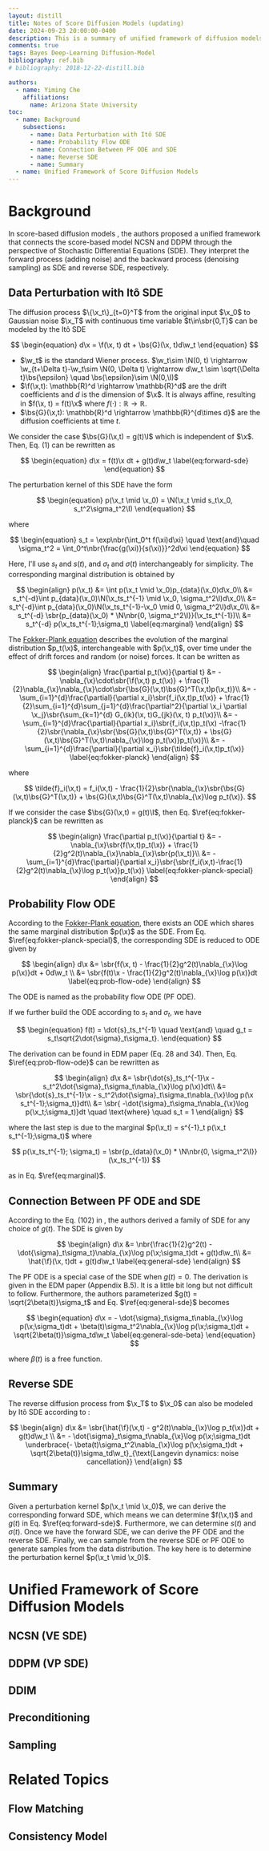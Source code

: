 ```yaml
---
layout: distill
title: Notes of Score Diffusion Models (updating) 
date: 2024-09-23 20:00:00-0400
description: This is a summary of unified framework of diffusion models by Stochastic Differential Equations (SDE) and the related topics.
comments: true
tags: Bayes Deep-Learning Diffusion-Model
bibliography: ref.bib
# bibliography: 2018-12-22-distill.bib

authors:
  - name: Yiming Che
    affiliations: 
      name: Arizona State University
toc:
  - name: Background
    subsections:
      - name: Data Perturbation with Itô SDE
      - name: Probability Flow ODE
      - name: Connection Between PF ODE and SDE
      - name: Reverse SDE
      - name: Summary
  - name: Unified Framework of Score Diffusion Models
---
```

<!-- ## Recap of NCSN and DDPM

DDPM and NCSN are essentially the same model but with different perturbation kernel. Let's use the notation from NCSN. In DDPM, we have a sequence of noise scales $0 < \beta_1 < \beta_2,...,\beta_N < 1$ and the perturbation kernel is $p_{\alpha_i}(\tilde{\x}\mid \x) = \N(\tilde{\x}\mid \sqrt{\alpha_i}\x, (1-\alpha_i)\I)$ where $\alpha_i=\prod_{j=1}^i\beta_j$. The objective function can be rewritten as 

$$
L_{simple} = (1-\alpha_i)\mathbb{E}_{p_{\alpha_i}}\mathbb{E}_{p_{data}}\sbr{\left\lVert\bm{s}_\theta(\tilde{\x},\alpha_i) + \frac{\tilde{\x}-\sqrt{\alpha_i}\x}{(1-\alpha_i)}\right\rVert^2_2}.
$$

We found that the scale factor $1-\alpha_i \propto \frac{1}{\left\lVert\frac{\tilde{\x}-\sqrt{\alpha_i}\x}{(1-\alpha_i)}\right\rVert^2_2}$, which is similar to the one in NCSN.  -->

# Background

In score-based diffusion models <d-cite key="songscore"></d-cite>, the authors proposed a unified framework that connects the score-based model NCSN and DDPM through the perspective of Stochastic Differential Equations (SDE). They interpret the forward process (adding noise) and the backward process (denoising sampling) as SDE and reverse SDE, respectively. 

## Data Perturbation with Itô SDE

The diffusion process $\{\x_t\}_{t=0}^T$ from the original input $\x_0$ to Gaussian noise $\x_T$ with continuous time variable $t\in\sbr{0,T}$ can be modeled by the Itô SDE

$$
\begin{equation}
d\x = \f(\x, t) dt + \bs{G}(\x, t)d\w_t
\end{equation}
$$

- $\w_t$ is the standard Wiener process. $\w_t\sim \N(0, t) \rightarrow \w_{t+\Delta t}-\w_t\sim \N(0, \Delta t) \rightarrow d\w_t \sim \sqrt{\Delta t}\bs{\epsilon} \quad \bs{\epsilon}\sim \N(0,\I)$
- $\f(\x,t): \mathbb{R}^d \rightarrow \mathbb{R}^d$ are the drift coefficients and $d$ is the dimension of $\x$. It is always affine, resulting in $f(\x, t) = f(t)\x$ where $f(\cdot):\mathbb{R} \rightarrow \mathbb{R}$.
- $\bs{G}(\x,t): \mathbb{R}^d \rightarrow \mathbb{R}^{d\times d}$ are the diffusion coefficients at time $t$.

We consider the case $\bs{G}(\x,t) = g(t)\I$ which is independent of $\x$. Then, Eq. (1) can be rewritten as

$$
\begin{equation}
d\x = f(t)\x dt + g(t)d\w_t
\label{eq:forward-sde}
\end{equation}
$$

The perturbation kernel of this SDE have the form

$$
\begin{equation}
p(\x_t \mid \x_0) = \N(\x_t \mid s_t\x_0, s_t^2\sigma_t^2\I)
\end{equation}
$$

where

$$
\begin{equation}
s_t = \exp\nbr{\int_0^t f(\xi)d\xi} \quad \text{and}\quad
\sigma_t^2 = \int_0^t\nbr{\frac{g(\xi)}{s(\xi)}}^2d\xi
\end{equation}
$$

Here, I'll use $s_t$ and $s(t)$, and $\sigma_t$ and $\sigma(t)$ interchangeably for simplicity. The corresponding marginal distribution is obtained by

$$
\begin{align}
p(\x_t) &= \int p(\x_t \mid \x_0)p_{data}(\x_0)d\x_0\\
&= s_t^{-d}\int p_{data}(\x_0)\N(\x_ts_t^{-1} \mid \x_0, \sigma_t^2\I)d\x_0\\
&= s_t^{-d}\int p_{data}(\x_0)\N(\x_ts_t^{-1}-\x_0 \mid 0, \sigma_t^2\I)d\x_0\\
&= s_t^{-d} \sbr{p_{data}(\x_0) * \N\nbr{0, \sigma_t^2\I}}(\x_ts_t^{-1})\\
&= s_t^{-d} p(\x_ts_t^{-1};\sigma_t)
\label{eq:marginal}
\end{align}
$$

The [Fokker-Plank equation](https://en.wikipedia.org/wiki/Fokker%E2%80%93Planck_equation) describes the evolution of the marginal distribution $p_t(\x)$, interchangeable with $p(\x_t)$, over time under the effect of drift forces and random (or noise) forces. It can be written as

$$
\begin{align}
\frac{\partial p_t(\x)}{\partial t} &= -\nabla_{\x}\cdot\sbr{\f(\x,t) p_t(\x)} + \frac{1}{2}\nabla_{\x}\nabla_{\x}\cdot\sbr{\bs{G}(\x,t)\bs{G}^T(\x,t)p(\x_t)}\\
&= -\sum_{i=1}^{d}\frac{\partial}{\partial x_i}\sbr{f_i(\x,t)p_t(\x)} + \frac{1}{2}\sum_{i=1}^{d}\sum_{j=1}^{d}\frac{\partial^2}{\partial \x_i \partial \x_j}\sbr{\sum_{k=1}^{d} G_{ik}(\x, t)G_{jk}(\x, t) p_t(\x)}\\
&= -\sum_{i=1}^{d}\frac{\partial}{\partial x_i}\sbr{f_i(\x,t)p_t(\x) -\frac{1}{2}\sbr{\nabla_{\x}\sbr{\bs{G}(\x,t)\bs{G}^T(\x,t)} + \bs{G}(\x,t)\bs{G}^T(\x,t)\nabla_{\x}\log p_t(\x)}p_t(\x)}\\
&= -\sum_{i=1}^{d}\frac{\partial}{\partial x_i}\sbr{\tilde{f}_i(\x,t)p_t(\x)}
\label{eq:fokker-planck}
\end{align}
$$

where

$$
\tilde{f}_i(\x,t) = f_i(\x,t) - \frac{1}{2}\sbr{\nabla_{\x}\sbr{\bs{G}(\x,t)\bs{G}^T(\x,t)} + \bs{G}(\x,t)\bs{G}^T(\x,t)\nabla_{\x}\log p_t(\x)}.
$$

If we consider the case $\bs{G}(\x,t) = g(t)\I$, then Eq. $\ref{eq:fokker-planck}$ can be rewritten as

$$
\begin{align}
  \frac{\partial p_t(\x)}{\partial t} &= -\nabla_{\x}\sbr{f(\x,t)p_t(\x)} + \frac{1}{2}g^2(t)\nabla_{\x}\nabla_{\x}\sbr{p(\x_t)}\\
  &= -\sum_{i=1}^{d}\frac{\partial}{\partial x_i}\sbr{\sbr{f_i(\x,t)-\frac{1}{2}g^2(t)\nabla_{\x}\log p_t(\x)}p_t(\x)}
  \label{eq:fokker-planck-special}
\end{align}
$$

## Probability Flow ODE

According to the [Fokker-Plank equation](https://en.wikipedia.org/wiki/Fokker%E2%80%93Planck_equation), there exists an ODE which shares the same marginal distribution $p(\x)$ as the SDE. From Eq. $\ref{eq:fokker-planck-special}$, the corresponding SDE is reduced to ODE given by

$$
\begin{align}
d\x &= \sbr{f(\x, t) - \frac{1}{2}g^2(t)\nabla_{\x}\log p(\x)}dt + 0d\w_t \\
&= \sbr{f(t)\x - \frac{1}{2}g^2(t)\nabla_{\x}\log p(\x)}dt
\label{eq:prob-flow-ode}
\end{align}
$$

The ODE is named as the probability flow ODE (PF ODE).

If we further build the ODE according to $s_t$ and $\sigma_t$, we have

$$
\begin{equation}
f(t) = \dot{s}_ts_t^{-1} \quad \text{and} \quad g_t = s_t\sqrt{2\dot{\sigma}_t\sigma_t}.
\end{equation}
$$

The derivation can be found in EDM paper <d-cite key="karras2022elucidating"></d-cite> (Eq. 28 and 34). Then, Eq. $\ref{eq:prob-flow-ode}$ can be rewritten as

$$
\begin{align}
d\x &= \sbr{\dot{s}_ts_t^{-1}\x - s_t^2\dot{\sigma}_t\sigma_t\nabla_{\x}\log p(\x)}dt\\
&= \sbr{\dot{s}_ts_t^{-1}\x - s_t^2\dot{\sigma}_t\sigma_t\nabla_{\x}\log p(\x s_t^{-1};\sigma_t)}dt\\
&= \sbr{ -\dot{\sigma}_t\sigma_t\nabla_{\x}\log p(\x_t;\sigma_t)}dt \quad \text{where} \quad s_t = 1
\end{align}
$$

where the last step is due to the marginal $p(\x_t) = s^{-1}_t p(\x_t s_t^{-1};\sigma_t)$ where

$$
p(\x_ts_t^{-1}; \sigma_t) = \sbr{p_{data}(\x_0) * \N\nbr{0, \sigma_t^2\I}}(\x_ts_t^{-1})
$$

as in Eq. $\ref{eq:marginal}$.

## Connection Between PF ODE and SDE

According to the Eq. (102) in <d-cite key="karras2022elucidating"></d-cite>, the authors derived a family of SDE for any choice of $g(t)$. The SDE is given by

$$
\begin{align}
d\x &= \nbr{\frac{1}{2}g^2(t) - \dot{\sigma}_t\sigma_t}\nabla_{\x}\log p(\x;\sigma_t)dt + g(t)d\w_t\\
&= \hat{\f}(\x, t)dt + g(t)d\w_t
\label{eq:general-sde}
\end{align}
$$

The PF ODE is a special case of the SDE when $g(t) = 0$. The derivation is given in the EDM paper <d-cite key="karras2022elucidating"></d-cite> (Appendix B.5). It is a little bit long but not difficult to follow. Furthermore, the authors parameterized $g(t) = \sqrt{2\beta(t)}\sigma_t$ and Eq. $\ref{eq:general-sde}$ becomes

$$
\begin{equation}
d\x = - \dot{\sigma}_t\sigma_t\nabla_{\x}\log p(\x;\sigma_t)dt + \beta(t)\sigma_t^2\nabla_{\x}\log p(\x;\sigma_t)dt + \sqrt{2\beta(t)}\sigma_td\w_t
\label{eq:general-sde-beta}
\end{equation}
$$

where $\beta(t)$ is a free function.

## Reverse SDE

The reverse diffusion process from $\x_T$ to $\x_0$ can also be modeled by Itô SDE according to <d-cite key="anderson1982reverse"></d-cite>:

$$
\begin{align}
d\x &= \sbr{\hat{\f}(\x,t) - g^2(t)\nabla_{\x}\log p_t(\x)}dt + g(t)d\w_t \\
&= - \dot{\sigma}_t\sigma_t\nabla_{\x}\log p(\x;\sigma_t)dt \underbrace{- \beta(t)\sigma_t^2\nabla_{\x}\log p(\x;\sigma_t)dt + \sqrt{2\beta(t)}\sigma_td\w_t}_{\text{Langevin dynamics: noise cancellation}}
\end{align}
$$

## Summary

Given a perturbation kernel $p(\x_t \mid \x_0)$, we can derive the corresponding forward SDE, which means we can determine $f(\x,t)$ and $g(t)$ in Eq. $\ref{eq:forward-sde}$. Furthermore, we can determine $s(t)$ and $\sigma(t)$. Once we have the forward SDE, we can derive the PF ODE and the reverse SDE. Finally, we can sample from the reverse SDE or PF ODE to generate samples from the data distribution. The key here is to determine the perturbation kernel $p(\x_t \mid \x_0)$.

# Unified Framework of Score Diffusion Models

## NCSN (VE SDE)

## DDPM (VP SDE)

## DDIM

## Preconditioning

## Sampling

# Related Topics

## Flow Matching

## Consistency Model
